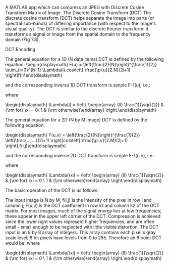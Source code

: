 A MATLAB app which can compress an JPEG with Discrete Cosine Transform Matrix of Image.
The Discrete Cosine Transform (DCT)
  The discrete cosine transform (DCT) helps separate the image into parts (or spectral sub-bands) of differing importance (with respect to the image's visual quality). The DCT is similar to the discrete Fourier transform: it transforms a signal or image from the spatial domain to the frequency domain (Fig 7.8).


DCT Encoding

The general equation for a 1D (N data items) DCT is defined by the following equation:
\begin{displaymath}
F(u) = \left(\frac{2}{N}\right)^{\frac{1}{2}} \sum_{i=0}^{N-1}
\Lambda(i).cos\left[
\frac{\pi.u}{2.N}(2i+1)
\right]f(i)\end{displaymath}

and the corresponding inverse 1D DCT transform is simple F-1(u), i.e.:

where

\begin{displaymath}
\Lambda(i) = \left\{ \begin{array}
{ll} \frac{1}{\sqrt{2}} & {\rm
for}
\xi = 0\ 1 & {\rm otherwise}\end{array} \right.\end{displaymath}

The general equation for a 2D (N by M image) DCT is defined by the following equation:

\begin{displaymath}
F(u,v) = \left(\frac{2}{N}\right)^{\frac{1}{2}}
\left(\frac{...
 ...}(2i+1)
\right]cos\left[ \frac{\pi.v}{2.M}(2j+1) \right].f(i,j)\end{displaymath}

and the corresponding inverse 2D DCT transform is simple F-1(u,v), i.e.:

where

\begin{displaymath}
\Lambda(\xi) = \left\{ \begin{array}
{ll} \frac{1}{\sqrt{2}} & {\rm
for}
\xi = 0 \ 1 & {\rm otherwise}\end{array} \right.\end{displaymath}

The basic operation of the DCT is as follows:

The input image is N by M;
f(i,j) is the intensity of the pixel in row i and column j;
F(u,v) is the DCT coefficient in row k1 and column k2 of the DCT matrix.
For most images, much of the signal energy lies at low frequencies; these appear in the upper left corner of the DCT.
Compression is achieved since the lower right values represent higher frequencies, and are often small - small enough to be neglected with little visible distortion.
The DCT input is an 8 by 8 array of integers. This array contains each pixel's gray scale level;
8 bit pixels have levels from 0 to 255.
Therefore an 8 point DCT would be:
where

\begin{displaymath}
\Lambda(\xi) = \left\{ \begin{array}
{ll} \frac{1}{\sqrt{2}} & {\rm
for}
\xi = 0 \ 1 & {\rm otherwise}\end{array} \right.\end{displaymath}
